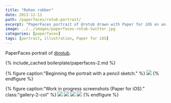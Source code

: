 ```yaml
---
title: "Rohan robber"
date: 2013-12-11
path: /paperfaces/rotub-portrait/
excerpt: "PaperFaces portrait of @rotub drawn with Paper for iOS on an iPad."
image: ../../images/paperfaces-rotub-twitter.jpg
categories: [paperfaces]
tags: [portrait, illustration, Paper for iOS]
---
```


PaperFaces portrait of <a href="https://twitter.com/rotub">@rotub</a>.

{% include_cached boilerplate/paperfaces-2.md %}

{% figure caption:"Beginning the portrait with a pencil sketch." %}
[![](../../images/paperfaces-rotub-process-1-750.jpg)](../../images/paperfaces-rotub-process-1-lg.jpg)
{% endfigure %}

{% figure caption:"Work in progress screenshots (Paper for iOS)." class:"gallery-2-col" %}
[![](../../images/paperfaces-rotub-process-2-600.jpg)](../../images/paperfaces-rotub-process-2-lg.jpg)
[![](../../images/paperfaces-rotub-process-3-600.jpg)](../../images/paperfaces-rotub-process-3-lg.jpg)
[![](../../images/paperfaces-rotub-process-4-600.jpg)](../../images/paperfaces-rotub-process-4-lg.jpg)
[![](../../images/paperfaces-rotub-process-5-600.jpg)](../../images/paperfaces-rotub-process-5-lg.jpg)
{% endfigure %}
